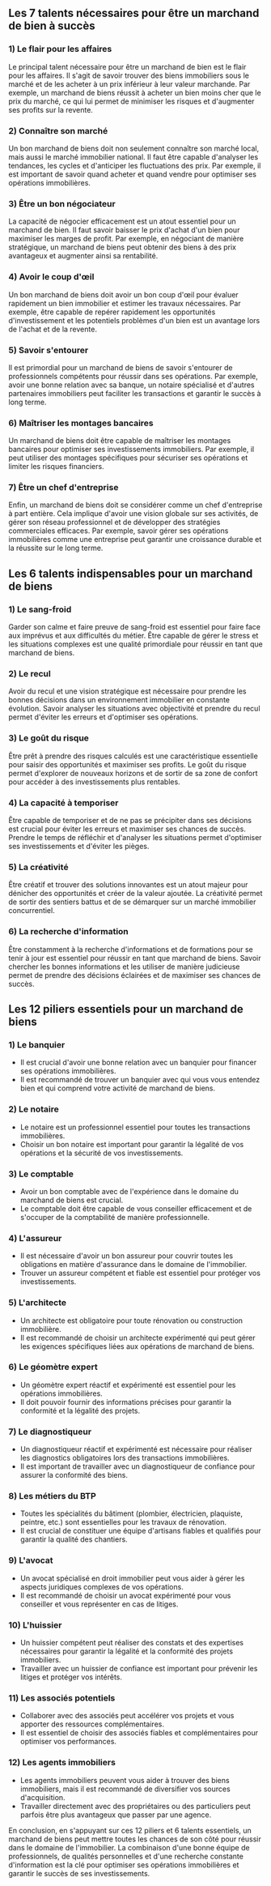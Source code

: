 ## Les 7 talents nécessaires pour être un marchand de bien à succès

### 1) Le flair pour les affaires

Le principal talent nécessaire pour être un marchand de bien est le flair pour les affaires. Il s'agit de savoir trouver des biens immobiliers sous le marché et de les acheter à un prix inférieur à leur valeur marchande. Par exemple, un marchand de biens réussit à acheter un bien moins cher que le prix du marché, ce qui lui permet de minimiser les risques et d'augmenter ses profits sur la revente.

### 2) Connaître son marché

Un bon marchand de biens doit non seulement connaître son marché local, mais aussi le marché immobilier national. Il faut être capable d'analyser les tendances, les cycles et d'anticiper les fluctuations des prix. Par exemple, il est important de savoir quand acheter et quand vendre pour optimiser ses opérations immobilières.

### 3) Être un bon négociateur

La capacité de négocier efficacement est un atout essentiel pour un marchand de bien. Il faut savoir baisser le prix d'achat d'un bien pour maximiser les marges de profit. Par exemple, en négociant de manière stratégique, un marchand de biens peut obtenir des biens à des prix avantageux et augmenter ainsi sa rentabilité.

### 4) Avoir le coup d'œil

Un bon marchand de biens doit avoir un bon coup d'œil pour évaluer rapidement un bien immobilier et estimer les travaux nécessaires. Par exemple, être capable de repérer rapidement les opportunités d'investissement et les potentiels problèmes d'un bien est un avantage lors de l'achat et de la revente.

### 5) Savoir s'entourer

Il est primordial pour un marchand de biens de savoir s'entourer de professionnels compétents pour réussir dans ses opérations. Par exemple, avoir une bonne relation avec sa banque, un notaire spécialisé et d'autres partenaires immobiliers peut faciliter les transactions et garantir le succès à long terme.

### 6) Maîtriser les montages bancaires

Un marchand de biens doit être capable de maîtriser les montages bancaires pour optimiser ses investissements immobiliers. Par exemple, il peut utiliser des montages spécifiques pour sécuriser ses opérations et limiter les risques financiers.

### 7) Être un chef d'entreprise

Enfin, un marchand de biens doit se considérer comme un chef d'entreprise à part entière. Cela implique d'avoir une vision globale sur ses activités, de gérer son réseau professionnel et de développer des stratégies commerciales efficaces. Par exemple, savoir gérer ses opérations immobilières comme une entreprise peut garantir une croissance durable et la réussite sur le long terme.

## Les 6 talents indispensables pour un marchand de biens

### 1) Le sang-froid

Garder son calme et faire preuve de sang-froid est essentiel pour faire face aux imprévus et aux difficultés du métier. Être capable de gérer le stress et les situations complexes est une qualité primordiale pour réussir en tant que marchand de biens.

### 2) Le recul

Avoir du recul et une vision stratégique est nécessaire pour prendre les bonnes décisions dans un environnement immobilier en constante évolution. Savoir analyser les situations avec objectivité et prendre du recul permet d'éviter les erreurs et d'optimiser ses opérations.

### 3) Le goût du risque

Être prêt à prendre des risques calculés est une caractéristique essentielle pour saisir des opportunités et maximiser ses profits. Le goût du risque permet d'explorer de nouveaux horizons et de sortir de sa zone de confort pour accéder à des investissements plus rentables.

### 4) La capacité à temporiser

Être capable de temporiser et de ne pas se précipiter dans ses décisions est crucial pour éviter les erreurs et maximiser ses chances de succès. Prendre le temps de réfléchir et d'analyser les situations permet d'optimiser ses investissements et d'éviter les pièges.

### 5) La créativité

Être créatif et trouver des solutions innovantes est un atout majeur pour dénicher des opportunités et créer de la valeur ajoutée. La créativité permet de sortir des sentiers battus et de se démarquer sur un marché immobilier concurrentiel.

### 6) La recherche d'information

Être constamment à la recherche d'informations et de formations pour se tenir à jour est essentiel pour réussir en tant que marchand de biens. Savoir chercher les bonnes informations et les utiliser de manière judicieuse permet de prendre des décisions éclairées et de maximiser ses chances de succès. 

## Les 12 piliers essentiels pour un marchand de biens

### 1) Le banquier
- Il est crucial d'avoir une bonne relation avec un banquier pour financer ses opérations immobilières.
- Il est recommandé de trouver un banquier avec qui vous vous entendez bien et qui comprend votre activité de marchand de biens.

### 2) Le notaire
- Le notaire est un professionnel essentiel pour toutes les transactions immobilières.
- Choisir un bon notaire est important pour garantir la légalité de vos opérations et la sécurité de vos investissements.

### 3) Le comptable
- Avoir un bon comptable avec de l'expérience dans le domaine du marchand de biens est crucial.
- Le comptable doit être capable de vous conseiller efficacement et de s'occuper de la comptabilité de manière professionnelle.

### 4) L'assureur
- Il est nécessaire d'avoir un bon assureur pour couvrir toutes les obligations en matière d'assurance dans le domaine de l'immobilier.
- Trouver un assureur compétent et fiable est essentiel pour protéger vos investissements.

### 5) L'architecte
- Un architecte est obligatoire pour toute rénovation ou construction immobilière.
- Il est recommandé de choisir un architecte expérimenté qui peut gérer les exigences spécifiques liées aux opérations de marchand de biens.

### 6) Le géomètre expert
- Un géomètre expert réactif et expérimenté est essentiel pour les opérations immobilières.
- Il doit pouvoir fournir des informations précises pour garantir la conformité et la légalité des projets.

### 7) Le diagnostiqueur
- Un diagnostiqueur réactif et expérimenté est nécessaire pour réaliser les diagnostics obligatoires lors des transactions immobilières.
- Il est important de travailler avec un diagnostiqueur de confiance pour assurer la conformité des biens.

### 8) Les métiers du BTP
- Toutes les spécialités du bâtiment (plombier, électricien, plaquiste, peintre, etc.) sont essentielles pour les travaux de rénovation.
- Il est crucial de constituer une équipe d'artisans fiables et qualifiés pour garantir la qualité des chantiers.

### 9) L'avocat
- Un avocat spécialisé en droit immobilier peut vous aider à gérer les aspects juridiques complexes de vos opérations.
- Il est recommandé de choisir un avocat expérimenté pour vous conseiller et vous représenter en cas de litiges.

### 10) L'huissier
- Un huissier compétent peut réaliser des constats et des expertises nécessaires pour garantir la légalité et la conformité des projets immobiliers.
- Travailler avec un huissier de confiance est important pour prévenir les litiges et protéger vos intérêts.

### 11) Les associés potentiels
- Collaborer avec des associés peut accélérer vos projets et vous apporter des ressources complémentaires.
- Il est essentiel de choisir des associés fiables et complémentaires pour optimiser vos performances.

### 12) Les agents immobiliers
- Les agents immobiliers peuvent vous aider à trouver des biens immobiliers, mais il est recommandé de diversifier vos sources d'acquisition.
- Travailler directement avec des propriétaires ou des particuliers peut parfois être plus avantageux que passer par une agence.

En conclusion, en s'appuyant sur ces 12 piliers et 6 talents essentiels, un marchand de biens peut mettre toutes les chances de son côté pour réussir dans le domaine de l'immobilier. La combinaison d'une bonne équipe de professionnels, de qualités personnelles et d'une recherche constante d'information est la clé pour optimiser ses opérations immobilières et garantir le succès de ses investissements. 